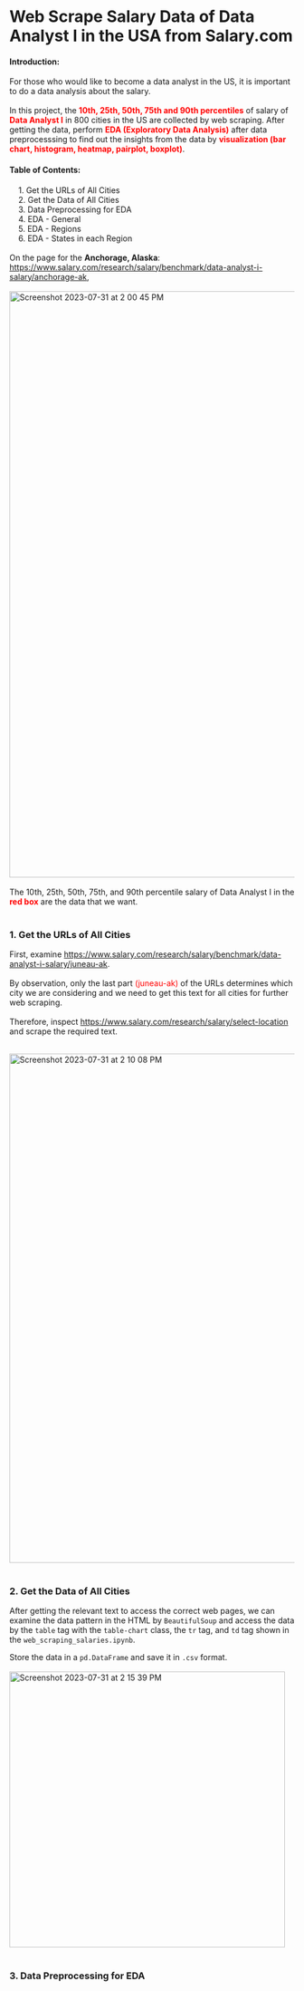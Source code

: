 # Web Scrape Salary Data of Data Analyst I in the USA from Salary.com

#### <b>Introduction:</b><br>

For those who would like to become a data analyst in the US, it is important to do a data analysis about the salary.
<br><br>
In this project, the <font color=red>**10th, 25th, 50th, 75th and 90th percentiles**</font> of salary of <font color=red>**Data Analyst I**</font> in 800 cities in the US are collected by web scraping. After getting the data, perform <font color=red>**EDA (Exploratory Data Analysis)**</font> after data preprocesssing to find out the insights from the data by <font color=red>**visualization (bar chart, histogram, heatmap, pairplot, boxplot)**</font>.

#### <b>Table of Contents:</b><br>

&nbsp;&nbsp;&nbsp;&nbsp;1. Get the URLs of All Cities<br>
&nbsp;&nbsp;&nbsp;&nbsp;2. Get the Data of All Cities<br>
&nbsp;&nbsp;&nbsp;&nbsp;3. Data Preprocessing for EDA<br>
&nbsp;&nbsp;&nbsp;&nbsp;4. EDA - General<br>
&nbsp;&nbsp;&nbsp;&nbsp;5. EDA - Regions<br>
&nbsp;&nbsp;&nbsp;&nbsp;6. EDA - States in each Region<br>
<br>
On the page for the **Anchorage, Alaska**: https://www.salary.com/research/salary/benchmark/data-analyst-i-salary/anchorage-ak,
<br>
<br>
<img width="1035" alt="Screenshot 2023-07-31 at 2 00 45 PM" src="https://github.com/ccmak514/web-scraping-salary/assets/101066418/0e3da094-72b8-4c9d-9a3e-e625007315db">
<br>
<br>
The 10th, 25th, 50th, 75th, and 90th percentile salary of Data Analyst I in the <font color=red><b>red box</b></font> are the data that we want.
<br><br>

### <b>1. Get the URLs of All Cities</b>

First, examine https://www.salary.com/research/salary/benchmark/data-analyst-i-salary/juneau-ak.
<br><br>By observation, only the last part <font color=red>(juneau-ak)</font> of the URLs determines which city we are considering and we need to get this text for all cities for further web scraping.
<br><br>Therefore, inspect https://www.salary.com/research/salary/select-location and scrape the required text.

<br>
<img width="899" alt="Screenshot 2023-07-31 at 2 10 08 PM" src="https://github.com/ccmak514/web-scraping-salary/assets/101066418/b0ce4d2b-8577-4fd5-b5b5-6b2695420cc8">
<br><br>

### <b>2. Get the Data of All Cities</b>

After getting the relevant text to access the correct web pages, we can examine the data pattern in the HTML by `BeautifulSoup` and access the data by the `table` tag with the `table-chart` class, the `tr` tag, and `td` tag shown in the `web_scraping_salaries.ipynb`.

Store the data in a `pd.DataFrame` and save it in `.csv` format.
<br>
<br>
<img width="487" alt="Screenshot 2023-07-31 at 2 15 39 PM" src="https://github.com/ccmak514/web-scraping-salary/assets/101066418/211642b1-ab9d-4dd1-b3bb-6e23549f9229">
<br><br>

### <b>3. Data Preprocessing for EDA</b>
